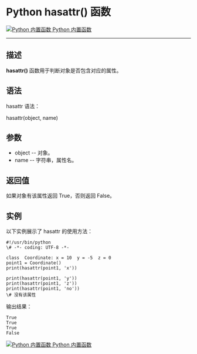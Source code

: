 Python hasattr() 函数
===================

 [![Python 内置函数](../images/up.gif) Python 内置函数](python-built-in-functions.html)

* * *

描述
--

**hasattr()** 函数用于判断对象是否包含对应的属性。

语法
--

hasattr 语法：

hasattr(object, name)

参数
--

*   object -- 对象。
*   name -- 字符串，属性名。

返回值
---

如果对象有该属性返回 True，否则返回 False。

实例
--

以下实例展示了 hasattr 的使用方法：
```
#!/usr/bin/python  
\# -*- coding: UTF-8 -*-

class  Coordinate: x = 10  y = -5  z = 0  
point1 = Coordinate() 
print(hasattr(point1, 'x')) 

print(hasattr(point1, 'y'))
print(hasattr(point1, 'z')) 
print(hasattr(point1, 'no'))
\# 没有该属性
```

输出结果：
```
True
True
True
False
```
 [![Python 内置函数](../images/up.gif) Python 内置函数](python-built-in-functions.html)
